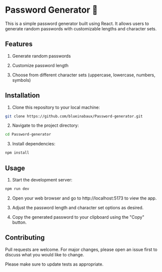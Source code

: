 # Password Generator 🔐

This is a simple password generator built using React. It allows users to generate random passwords with customizable lengths and character sets.


## Features
1. Generate random passwords 

2. Customize password length

3. Choose from different character sets (uppercase, lowercase, numbers, symbols)



## Installation

1. Clone this repository to your local machine:
```bash
git clone https://github.com/blueinabaux/Password-generator.git
```

2. Navigate to the project directory:
```bash
cd Password-generator
```

3. Install dependencies:
```bash
npm install
```
## Usage

1. Start the development server:
```bash
npm run dev
```
2. Open your web browser and go to http://localhost:5173 to view the app.

3. Adjust the password length and character set options as desired.

4. Copy the generated password to your clipboard using the "Copy" button.

## Contributing

Pull requests are welcome. For major changes, please open an issue first
to discuss what you would like to change.

Please make sure to update tests as appropriate.

